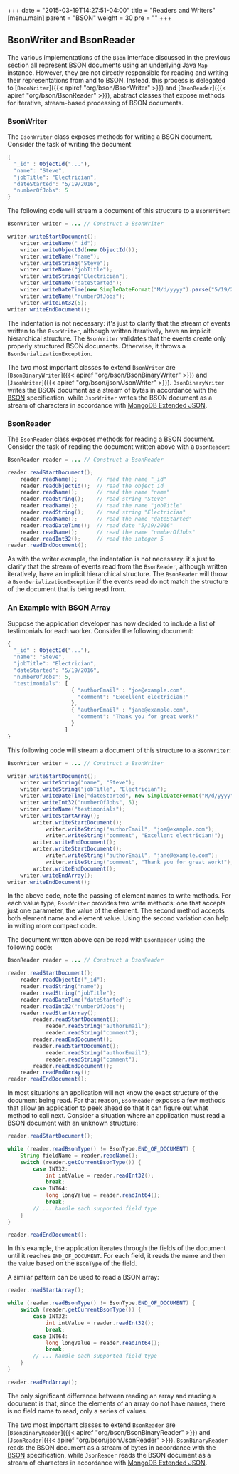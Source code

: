 +++
date = "2015-03-19T14:27:51-04:00"
title = "Readers and Writers"
[menu.main]
  parent = "BSON"
  weight = 30
  pre = "<i class='fa'></i>"
+++

## BsonWriter and BsonReader

The various implementations of the `Bson` interface discussed in the previous section all represent BSON documents using an underlying 
Java `Map` instance. However, they are not directly responsible for reading and writing their representations from and to BSON.  Instead, 
this process is delegated to [`BsonWriter`]({{< apiref "org/bson/BsonWriter" >}}) and 
[`BsonReader`]({{< apiref "org/bson/BsonReader" >}}), abstract classes that expose methods for iterative, stream-based processing of 
BSON documents. 
  
### BsonWriter

The `BsonWriter` class exposes methods for writing a BSON document.  Consider the task of writing the document 

```javascript
{
  "_id" : ObjectId("..."),
  "name": "Steve",
  "jobTitle": "Electrician",
  "dateStarted": "5/19/2016",
  "numberOfJobs": 5
}
```

The following code will stream a document of this structure to a `BsonWriter`:

```java
BsonWriter writer = ... // Construct a BsonWriter

writer.writeStartDocument();
    writer.writeName("_id");
    writer.writeObjectId(new ObjectId());
    writer.writeName("name");
    writer.writeString("Steve");
    writer.writeName("jobTitle");
    writer.writeString("Electrician");
    writer.writeName("dateStarted");
    writer.writeDateTime(new SimpleDateFormat("M/d/yyyy").parse("5/19/2016").getTime());
    writer.writeName("numberOfJobs");
    writer.writeInt32(5);
writer.writeEndDocument();
```

The indentation is not necessary: it's just to clarify that the stream of events written to the `BsonWriter`, although written 
iteratively, have an implicit hierarchical structure.  The `BsonWriter` validates that the events create only properly structured BSON 
documents.  Otherwise, it throws a `BsonSerializationException`.

The two most important classes to extend `BsonWriter` are [`BsonBinaryWriter`]({{< apiref "org/bson/BsonBinaryWriter" >}}) and 
[`JsonWriter`]({{< apiref "org/bson/json/JsonWriter" >}}).  `BsonBinaryWriter` writes the BSON 
document as a stream of bytes in accordance with the [BSON](http://www.bsonspec.org) specification, while `JsonWriter` writes the BSON 
document as a stream of characters in accordance with 
[MongoDB Extended JSON](http://docs.mongodb.org/manual/reference/mongodb-extended-json/).
 
### BsonReader

The `BsonReader` class exposes methods for reading a BSON document.  Consider the task of reading the document written above with a 
`BsonReader`: 
 
```java
BsonReader reader = ... // Construct a BsonReader

reader.readStartDocument();
    reader.readName();      // read the name "_id"
    reader.readObjectId();  // read the object id
    reader.readName();      // read the name "name"
    reader.readString();    // read string "Steve"
    reader.readName();      // read the name "jobTitle"
    reader.readString();    // read string "Electrician"
    reader.readName();      // read the name "dateStarted"
    reader.readDateTime();  // read date "5/19/2016"
    reader.readName();      // read the name "numberOfJobs"
    reader.readInt32();     // read the integer 5
reader.readEndDocument();
```

As with the writer example, the indentation is not necessary: it's just to clarify that the stream of events read from the `BsonReader`, 
although written iteratively, have an implicit hierarchical structure.  The `BsonReader` will throw a `BsonSerializationException` if the 
events read do not match the structure of the document that is being read from.  

### An Example with BSON Array

Suppose the application developer has now decided to include a list of testimonials for each worker. Consider the following document:

```javascript
{
  "_id" : ObjectId("..."),
  "name": "Steve",
  "jobTitle": "Electrician",
  "dateStarted": "5/19/2016",
  "numberOfJobs": 5,
  "testimonials": [
                    { "authorEmail" : "joe@example.com",
                      "comment": "Excellent electrician!"
                    },
                    { "authorEmail" : "jane@example.com",
                      "comment": "Thank you for great work!"
                    }
                  ]
}
```

This following code will stream a document of this structure to a `BsonWriter`:

```java
BsonWriter writer = ... // Construct a BsonWriter

writer.writeStartDocument();
    writer.writeString("name", "Steve");
    writer.writeString("jobTitle", "Electrician");
    writer.writeDateTime("dateStarted", new SimpleDateFormat("M/d/yyyy").parse("5/19/2016").getTime());
    writer.writeInt32("numberOfJobs", 5);
    writer.writeName("testimonials");
    writer.writeStartArray();
        writer.writeStartDocument();
            writer.writeString("authorEmail", "joe@example.com");
            writer.writeString("comment", "Excellent electrician!");
        writer.writeEndDocument();
        writer.writeStartDocument();
            writer.writeString("authorEmail", "jane@example.com");
            writer.writeString("comment", "Thank you for great work!");
        writer.writeEndDocument();
    writer.writeEndArray();
writer.writeEndDocument();
```

In the above code, note the passing of element names to write methods. For each value type, `BsonWriter` provides two write methods: 
one that accepts just one parameter, the value of the element. The second method accepts both element name and element value. Using 
the second variation can help in writing more compact code.

The document written above can be read with `BsonReader` using the following code:

```java
BsonReader reader = ... // Construct a BsonReader

reader.readStartDocument();
    reader.readObjectId("_id");
    reader.readString("name");
    reader.readString("jobTitle");
    reader.readDateTime("dateStarted");
    reader.readInt32("numberOfJobs");
    reader.readStartArray();
        reader.readStartDocument();
            reader.readString("authorEmail");
            reader.readString("comment");
        reader.readEndDocument();
        reader.readStartDocument();
            reader.readString("authorEmail");
            reader.readString("comment");
        reader.readEndDocument();
    reader.readEndArray();
reader.readEndDocument();
```

In most situations an application will not know the exact structure of the document being read.  For that reason, `BsonReader`
exposes a few methods that allow an application to peek ahead so that it can figure out what method to call next.  Consider a situation 
where an application must read a BSON document with an unknown structure:
 
```java
reader.readStartDocument();

while (reader.readBsonType() != BsonType.END_OF_DOCUMENT) {
    String fieldName = reader.readName();
    switch (reader.getCurrentBsonType()) {
        case INT32:
            int intValue = reader.readInt32();
            break;
        case INT64:
            long longValue = reader.readInt64();
            break;
        // ... handle each supported field type
    }
}

reader.readEndDocument();
``` 

In this example, the application iterates through the fields of the document until it reaches `END_OF_DOCUMENT`.  For each field, it 
reads the name and then the value based on the `BsonType` of the field.

A similar pattern can be used to read a BSON array:

```java
reader.readStartArray();

while (reader.readBsonType() != BsonType.END_OF_DOCUMENT) {
    switch (reader.getCurrentBsonType()) {
        case INT32:
            int intValue = reader.readInt32();
            break;
        case INT64:
            long longValue = reader.readInt64();
            break;
        // ... handle each supported field type
    }
}

reader.readEndArray();
``` 

The only significant difference between reading an array and reading a document is that, since the elements of an array do not have names,
there is no field name to read, only a series of values.

The two most important classes to extend `BsonReader` are [`BsonBinaryReader`]({{< apiref "org/bson/BsonBinaryReader" >}}) and 
[`JsonReader`]({{< apiref "org/bson/json/JsonReader" >}}). `BsonBinaryReader` reads the BSON 
document as a stream of bytes in accordance with the [BSON](http://www.bsonspec.org) specification, while `JsonReader` reads the BSON 
document as a stream of characters in accordance with 
[MongoDB Extended JSON](http://docs.mongodb.org/manual/reference/mongodb-extended-json/).                              
